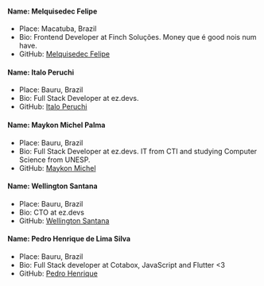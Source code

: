 #### Name: Melquisedec Felipe
 - Place: Macatuba, Brazil
 - Bio: Frontend Developer at Finch Soluções. Money que é good nois num have.
 - GitHub: [Melquisedec Felipe](https://github.com/melquisedecfelipe)

#### Name: Italo Peruchi
 - Place: Bauru, Brazil
 - Bio: Full Stack Developer at ez.devs.
 - GitHub: [Italo Peruchi](https://github.com/itlpps)

#### Name: Maykon Michel Palma
 - Place: Bauru, Brazil
 - Bio: Full Stack Developer at ez.devs. IT from CTI and studying Computer Science from UNESP.
 - GitHub: [Maykon Michel](https://github.com/maykonmichel)

#### Name: Wellington Santana
 - Place: Bauru, Brazil
 - Bio: CTO at ez.devs
 - GitHub: [Wellington Santana](https://github.com/Wellington01)

#### Name: Pedro Henrique de Lima Silva
 - Place: Bauru, Brazil
 - Bio: Full Stack developer at Cotabox, JavaScript and Flutter <3
 - GitHub: [Pedro Henrique](https://github.com/pehlse)

